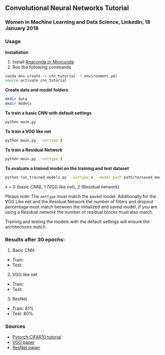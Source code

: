 ## Convolutional Neural Networks Tutorial
### Women in Machine Learning and Data Science, LinkedIn, 18 January 2018


### Usage

**Installation**

1. Install [Anaconda or Miniconda](https://conda.io/docs/user-guide/install/index.html)
2. Run the following commands

```bash
conda env create -n cnn_tutorial -f environment.yml
source activate cnn_tutorial
```

**Create data and model folders**
```bash
mkdir data
mkdir models
```

**To train a basic CNN with default settings**
```bash
python main.py
```

**To train a VGG like net**
```bash
python main.py --nettype 1
```

**To train a Residual Network**
```bash
python main.py --nettype 2
```

**To evaluate a trained model on the training and test dataset**
```bash
python run_trained_models.py --nettype x --model_path path/to/saved_model
```
x = 0 (basic CNN), 1 (VGG like net), 2 (Residual network)

Please note: The `nettype` must match the saved model. Additionally for the VGG Like net and the Residual Network the number of filters and dropout percentage must match between the initialized and saved model. If you are using a Residual network the number of residual blocks must also match.

Training and testing the models with the default settings will ensure the architectures match.

### Results after 30 epochs:
1. Basic CNN:
  - Train: 
  - Test:
2. VGG like net
  - Train:
  - Test:
3. ResNet
  - Train: 81%
  - Test: 80%

### Sources

- [Pytorch CIFAR10 tutorial](https://github.com/pytorch/tutorials/blob/master/beginner_source/blitz/cifar10_tutorial.py)
- [VGG paper](https://arxiv.org/pdf/1409.1556.pdf)
- [ResNet paper](https://arxiv.org/abs/1512.03385)
